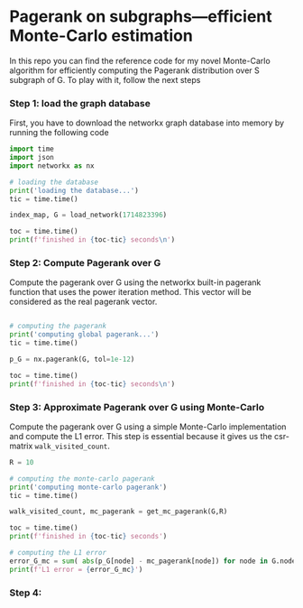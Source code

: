 # Pagerank on subgraphs—efficient Monte-Carlo estimation

In this repo you can find the reference code for my novel Monte-Carlo algorithm for efficiently computing the Pagerank distribution over S subgraph of G.
To play with it, follow the next steps

### Step 1: load the graph database

First, you have to download the networkx graph database into memory by running the following code

```python
import time
import json
import networkx as nx

# loading the database
print('loading the database...')
tic = time.time()

index_map, G = load_network(1714823396)

toc = time.time()
print(f'finished in {toc-tic} seconds\n')
```

### Step 2: Compute Pagerank over G

Compute the pagerank over G using the networkx built-in pagerank function that uses the power iteration method.
This vector will be considered as the real pagerank vector.

```python

# computing the pagerank
print('computing global pagerank...')
tic = time.time()

p_G = nx.pagerank(G, tol=1e-12)

toc = time.time()
print(f'finished in {toc-tic} seconds\n')
```

### Step 3: Approximate Pagerank over G using Monte-Carlo

Compute the pagerank over G using a simple Monte-Carlo implementation and compute the L1 error.
This step is essential because it gives us the csr-matrix `walk_visited_count`.

```python
R = 10

# computing the monte-carlo pagerank
print('computing monte-carlo pagerank')
tic = time.time()

walk_visited_count, mc_pagerank = get_mc_pagerank(G,R)

toc = time.time()
print(f'finished in {toc-tic} seconds')

# computing the L1 error
error_G_mc = sum( abs(p_G[node] - mc_pagerank[node]) for node in G.nodes())
print(f'L1 error = {error_G_mc}')
```

### Step 4: 
